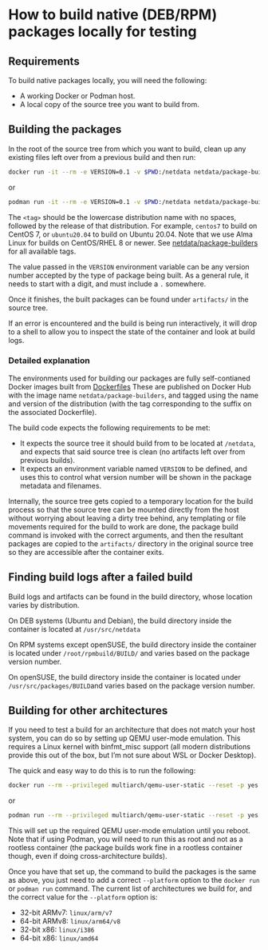 <!--
title: How to build native (DEB/RPM) packages locally for testing
description: Instructions for developers who need to build native packages locally for testing.
custom_edit_url: https://github.com/netdata/netdata/edit/master/packaging/building-native-packages-locally.md
-->

# How to build native (DEB/RPM) packages locally for testing

## Requirements

To build native packages locally, you will need the following:

* A working Docker or Podman host.
* A local copy of the source tree you want to build from.

## Building the packages

In the root of the source tree from which you want to build, clean up any existing files left over from a previous build
and then run:

```bash
docker run -it --rm -e VERSION=0.1 -v $PWD:/netdata netdata/package-builders:<tag>
```

or

```bash
podman run -it --rm -e VERSION=0.1 -v $PWD:/netdata netdata/package-builders:<tag>
```

The `<tag>` should be the lowercase distribution name with no spaces, followed by the
release of that distribution. For example, `centos7` to build on CentOS 7, or `ubuntu20.04`
to build on Ubuntu 20.04. Note that we use Alma Linux for builds on CentOS/RHEL 8 or newer. See
[netdata/package-builders](https://hub.docker.com/r/netdata/package-builders/tags) for all available tags.

The value passed in the `VERSION` environment variable can be any version number accepted by the type of package
being built. As a general rule, it needs to start with a digit, and must include a `.` somewhere.

Once it finishes, the built packages can be found under `artifacts/` in the source tree.

If an error is encountered and the build is being run interactively, it will drop to a shell to allow you to
inspect the state of the container and look at build logs.

### Detailed explanation

The environments used for building our packages are fully self-contianed Docker images built from [Dockerfiles](https://github.com/netdata/helper-images/tree/master/package-builders)
These are published on Docker
Hub with the image name `netdata/package-builders`, and tagged using the name and version of the distribution
(with the tag corresponding to the suffix on the associated Dockerfile).

The build code expects the following requirements to be met:

- It expects the source tree it should build from to be located at `/netdata`, and expects that said source tree
  is clean (no artifacts left over from previous builds).
- It expects an environment variable named `VERSION` to be defined, and uses this to control what version number
  will be shown in the package metadata and filenames.

Internally, the source tree gets copied to a temporary location for the build process so that the source tree can
be mounted directly from the host without worrying about leaving a dirty tree behind, any templating or file
movements required for the build to work are done, the package build command is invoked with the correct arguments,
and then the resultant packages are copied to the `artifacts/` directory in the original source tree so they are
accessible after the container exits.

## Finding build logs after a failed build

Build logs and artifacts can be found in the build directory, whose location varies by distribution.

On DEB systems (Ubuntu and Debian), the build directory inside the container is located at `/usr/src/netdata`

On RPM systems except openSUSE, the build directory inside the container is located under `/root/rpmbuild/BUILD/`
and varies based on the package version number.

On openSUSE, the build directory inside the container is located under `/usr/src/packages/BUILD`and varies based
on the package version number.

## Building for other architectures

If you need to test a build for an architecture that does not match your host system, you can do so by setting up
QEMU user-mode emulation. This requires a Linux kernel with binfmt\_misc support (all modern distributions provide
this out of the box, but I’m not sure about WSL or Docker Desktop).

The quick and easy way to do this is to run the following:

```bash
docker run --rm --privileged multiarch/qemu-user-static --reset -p yes
```

or

```bash
podman run --rm --privileged multiarch/qemu-user-static --reset -p yes
```

This will set up the required QEMU user-mode emulation until you reboot. Note that if using Podman, you will need
to run this as root and not as a rootless container (the package builds work fine in a rootless container though,
even if doing cross-architecture builds).

Once you have that set up, the command to build the packages is the same as above, you just need to add a correct
`--platform` option to the `docker run` or `podman run` command. The current list of architectures we build for,
and the correct value for the `--platform` option is:

- 32-bit ARMv7: `linux/arm/v7`
- 64-bit ARMv8: `linux/arm64/v8`
- 32-bit x86: `linux/i386`
- 64-bit x86: `linux/amd64`
